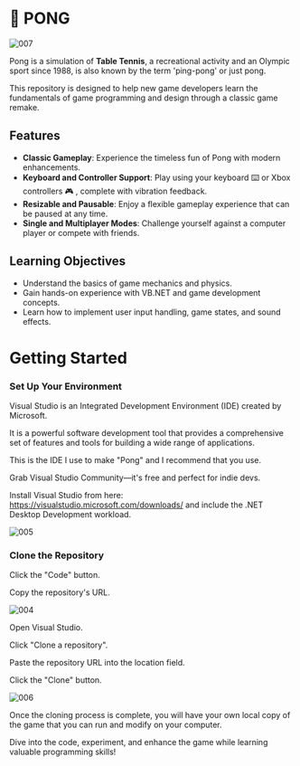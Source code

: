 # 🏓 PONG

![007](https://github.com/user-attachments/assets/080dce96-1376-415d-89a2-9e5c313572ae)

Pong is a  simulation of **Table Tennis**, a recreational activity and an Olympic sport since 1988, is also known by the term 'ping-pong' or just pong.

This repository is designed to help new game developers learn the fundamentals of game programming and design through a classic game remake.

## Features
- **Classic Gameplay**: Experience the timeless fun of Pong with modern enhancements.
- **Keyboard and Controller Support**: Play using your keyboard ⌨️ or Xbox controllers 🎮 , complete with vibration feedback.
- **Resizable and Pausable**: Enjoy a flexible gameplay experience that can be paused at any time.
- **Single and Multiplayer Modes**: Challenge yourself against a computer player or compete with friends.

## Learning Objectives
- Understand the basics of game mechanics and physics.
- Gain hands-on experience with VB.NET and game development concepts.
- Learn how to implement user input handling, game states, and sound effects.






# Getting Started

### **Set Up Your Environment**

Visual Studio is an Integrated Development Environment (IDE) created by Microsoft. 

It is a powerful software development tool that provides a comprehensive set of features and tools for building a wide range of applications.

This is the IDE I use to make "Pong" and I recommend that you use.

Grab Visual Studio Community—it's free and perfect for indie devs.

Install Visual Studio from here:  https://visualstudio.microsoft.com/downloads/ and include the .NET Desktop Development workload.


![005](https://github.com/user-attachments/assets/2c8d863d-df92-4989-b5af-1f70e503d4f9)

### **Clone the Repository** 

Click the "Code" button.

Copy the repository's URL.

![004](https://github.com/user-attachments/assets/e6af64b6-28b9-4f88-876c-bec9cc5a8464)

Open Visual Studio.

Click "Clone a repository".

Paste the repository URL into the location field.

Click the "Clone" button.

![006](https://github.com/user-attachments/assets/e7e542f5-a0f6-4258-bc58-491db0a0a78d)

Once the cloning process is complete, you will have your own local copy of the game that you can run and modify on your computer.

Dive into the code, experiment, and enhance the game while learning valuable programming skills!

